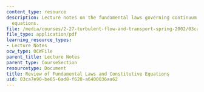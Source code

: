 ```yaml
---
content_type: resource
description: Lecture notes on the fundamental laws governing continuum flow and constitutive
  equations.
file: /media/courses/2-27-turbulent-flow-and-transport-spring-2002/03ca7e90be656ad8f628a6400036aa62_Fundamentals.pdf
file_type: application/pdf
learning_resource_types:
- Lecture Notes
ocw_type: OCWFile
parent_title: Lecture Notes
parent_type: CourseSection
resourcetype: Document
title: Review of Fundamental Laws and Constitutive Equations
uid: 03ca7e90-be65-6ad8-f628-a6400036aa62
---
```

